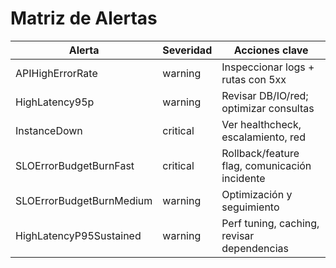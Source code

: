 # Matriz de Alertas

| Alerta                      | Severidad | Acciones clave                                 |
|----------------------------|-----------|-----------------------------------------------|
| APIHighErrorRate           | warning   | Inspeccionar logs + rutas con 5xx              |
| HighLatency95p             | warning   | Revisar DB/IO/red; optimizar consultas         |
| InstanceDown               | critical  | Ver healthcheck, escalamiento, red             |
| SLOErrorBudgetBurnFast     | critical  | Rollback/feature flag, comunicación incidente  |
| SLOErrorBudgetBurnMedium   | warning   | Optimización y seguimiento                     |
| HighLatencyP95Sustained    | warning   | Perf tuning, caching, revisar dependencias     |
